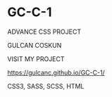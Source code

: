 # GC-C-1

ADVANCE CSS PROJECT

GULCAN COSKUN

VISIT MY PROJECT 

https://gulcanc.github.io/GC-C-1/

CSS3, SASS, SCSS, HTML
